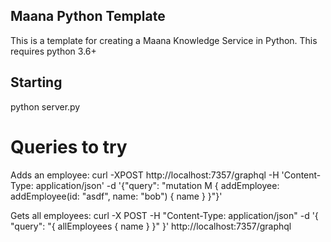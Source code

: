 ## Maana Python Template

This is a template for creating a Maana Knowledge Service in Python. This requires python 3.6+

## Starting

python server.py

# Queries to try

Adds an employee:
    curl -XPOST http://localhost:7357/graphql -H 'Content-Type: application/json' -d '{"query": "mutation M { addEmployee: addEmployee(id: \"asdf\", name: \"bob\") { name } }"}'

Gets all employees:
    curl -X POST -H "Content-Type: application/json" -d '{ "query": "{ allEmployees { name } }" }' http://localhost:7357/graphql